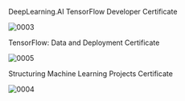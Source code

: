 DeepLearning.AI TensorFlow Developer Certificate

![0003](https://user-images.githubusercontent.com/80049717/130423949-d810e6d9-d42f-40a3-9e20-0e94151acbfe.jpg)

TensorFlow: Data and Deployment Certificate

![0005](https://user-images.githubusercontent.com/80049717/130424028-3ef6a5da-83a2-4903-84bb-0f0e84c7fc06.jpg)

Structuring Machine Learning Projects Certificate

![0004](https://user-images.githubusercontent.com/80049717/130424125-0883ce60-2492-465e-bf9b-aae2222f2957.jpg)
